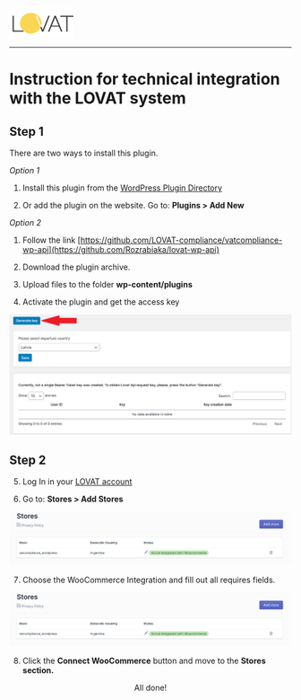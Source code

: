 
![Alt-текст](https://github.com/LOVAT-compliance/Lovat-magento/blob/wp_api_translate/Images/logo.png)

____

# Instruction for technical integration with the LOVAT system

## Step 1

There are two ways to install this plugin.

*Option 1*

1.  Install this plugin from the [WordPress Plugin
    Directory](https://wordpress.org/plugins/)

2.  Or add the plugin on the website. Go to: **Plugins \> Add New**

*Option 2*

1.  Follow the link
    [https://github.com/LOVAT-compliance/vatcompliance-wp-api](https://github.com/Rozrabiaka/lovat-wp-api)

2.  Download the plugin archive.

3.  Upload files to the folder **wp-content/plugins**

4.  Activate the plugin and get the access key

![](https://github.com/LOVAT-compliance/Lovat-magento/blob/wp_api_translate/Images/3.PNG)

## Step 2

5.  Log In in your [LOVAT
    account](https://merchant.vatcompliance.co/login)

6.  Go to: **Stores \> Add Stores**

![](https://github.com/LOVAT-compliance/Lovat-magento/blob/wp_api_translate/Images/1.png)

7. Choose the WooCommerce Integration and fill out all requires fields.

![](https://github.com/LOVAT-compliance/Lovat-magento/blob/wp_api_translate/Images/1.png)

8. Click the **Connect WooCommerce** button and move to the **Stores section.**

<p align="center">
All done!
</p>
